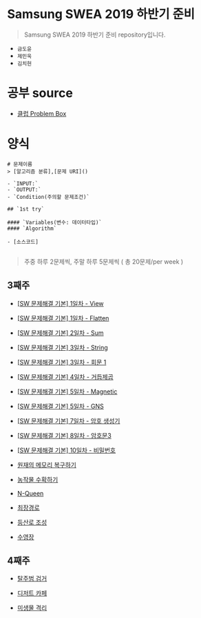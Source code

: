 # Samsung SWEA 2019 하반기 준비 
> Samsung SWEA 2019 하반기 준비 repository입니다.

- `금도윤`
- `제민욱`
- `김치헌`

# 공부 source
- [클럽 Problem Box](https://swexpertacademy.com/main/talk/solvingClub/problemBoxDetail.do?solveclubId=AV6kld8aisgDFASb&probBoxId=AV9gdM_anw0DFAQc&leftPage=1#none)

# 양식
```
# 문제이름
> [알고리즘 분류],[문제 URI]()

- `INPUT:`
- `OUTPUT:`
- `Condition(주의할 문제조건)`

## `1st try`

#### `Variables(변수: 데이터타입)`
#### `Algorithm`
  
- [소스코드]


```
>  주중 하루 2문제씩, 주말 하루 5문제씩 ( 총 20문제/per week )
## 3째주
- [[SW 문제해결 기본] 1일차 - View](https://github.com/ajouswea/Ajou_SWEA/tree/master/%EC%82%BC%EC%84%B1%EC%8B%9C%ED%97%98%EB%8C%80%EB%B9%84%20%EA%B8%B0%EB%B3%B8%EB%AC%B8%EC%A0%9C%EB%AA%A8%EC%9D%8C(%EB%82%9C%EC%9D%B4%EB%8F%84%201~3)%20(15)/1206.%20%5BSW%20%EB%AC%B8%EC%A0%9C%ED%95%B4%EA%B2%B0%20%EA%B8%B0%EB%B3%B8%5D%201%EC%9D%BC%EC%B0%A8%20-%20View)
- [[SW 문제해결 기본] 1일차 - Flatten](https://github.com/ajouswea/Ajou_SWEA/tree/master/%EC%82%BC%EC%84%B1%EC%8B%9C%ED%97%98%EB%8C%80%EB%B9%84%20%EA%B8%B0%EB%B3%B8%EB%AC%B8%EC%A0%9C%EB%AA%A8%EC%9D%8C(%EB%82%9C%EC%9D%B4%EB%8F%84%201~3)%20(15)/1208.%20%5BSW%20%EB%AC%B8%EC%A0%9C%ED%95%B4%EA%B2%B0%20%EA%B8%B0%EB%B3%B8%5D%201%EC%9D%BC%EC%B0%A8%20-%20Flatten)

- [[SW 문제해결 기본] 2일차 - Sum](https://github.com/ajouswea/Ajou_SWEA/tree/master/%EC%82%BC%EC%84%B1%EC%8B%9C%ED%97%98%EB%8C%80%EB%B9%84%20%EA%B8%B0%EB%B3%B8%EB%AC%B8%EC%A0%9C%EB%AA%A8%EC%9D%8C(%EB%82%9C%EC%9D%B4%EB%8F%84%201~3)%20(15)/%5BSW%20%EB%AC%B8%EC%A0%9C%ED%95%B4%EA%B2%B0%20%EA%B8%B0%EB%B3%B8%5D%202%EC%9D%BC%EC%B0%A8%20-%20Sum)
- [[SW 문제해결 기본] 3일차 - String](https://github.com/ajouswea/Ajou_SWEA/tree/master/%EC%82%BC%EC%84%B1%EC%8B%9C%ED%97%98%EB%8C%80%EB%B9%84%20%EA%B8%B0%EB%B3%B8%EB%AC%B8%EC%A0%9C%EB%AA%A8%EC%9D%8C(%EB%82%9C%EC%9D%B4%EB%8F%84%201~3)%20(15)/%5BSW%20%EB%AC%B8%EC%A0%9C%ED%95%B4%EA%B2%B0%20%EA%B8%B0%EB%B3%B8%5D%203%EC%9D%BC%EC%B0%A8%20-%20String)
- [[SW 문제해결 기본] 3일차 - 회문 1](https://github.com/ajouswea/Ajou_SWEA/tree/master/%EC%82%BC%EC%84%B1%EC%8B%9C%ED%97%98%EB%8C%80%EB%B9%84%20%EA%B8%B0%EB%B3%B8%EB%AC%B8%EC%A0%9C%EB%AA%A8%EC%9D%8C(%EB%82%9C%EC%9D%B4%EB%8F%84%201~3)%20(15)/%5BSW%20%EB%AC%B8%EC%A0%9C%ED%95%B4%EA%B2%B0%20%EA%B8%B0%EB%B3%B8%5D%203%EC%9D%BC%EC%B0%A8%20-%20%ED%9A%8C%EB%AC%B81) 

- [[SW 문제해결 기본] 4일차 - 거듭제곱](https://github.com/ajouswea/Ajou_SWEA/tree/master/%EC%82%BC%EC%84%B1%EC%8B%9C%ED%97%98%EB%8C%80%EB%B9%84%20%EA%B8%B0%EB%B3%B8%EB%AC%B8%EC%A0%9C%EB%AA%A8%EC%9D%8C(%EB%82%9C%EC%9D%B4%EB%8F%84%201~3)%20(15)/%5BSW%20%EB%AC%B8%EC%A0%9C%ED%95%B4%EA%B2%B0%20%EA%B8%B0%EB%B3%B8%5D%204%EC%9D%BC%EC%B0%A8%20-%20%EA%B1%B0%EB%93%AD%20%EC%A0%9C%EA%B3%B1)

- [[SW 문제해결 기본] 5일차 - Magnetic](https://github.com/ajouswea/Ajou_SWEA/tree/master/%EC%82%BC%EC%84%B1%EC%8B%9C%ED%97%98%EB%8C%80%EB%B9%84%20%EA%B8%B0%EB%B3%B8%EB%AC%B8%EC%A0%9C%EB%AA%A8%EC%9D%8C(%EB%82%9C%EC%9D%B4%EB%8F%84%201~3)%20(15)/%5BSW%20%EB%AC%B8%EC%A0%9C%ED%95%B4%EA%B2%B0%20%EA%B8%B0%EB%B3%B8%5D%205%EC%9D%BC%EC%B0%A8%20-%20Magnetic)

- [[SW 문제해결 기본] 5일차 - GNS](https://github.com/ajouswea/Ajou_SWEA/tree/master/%EC%82%BC%EC%84%B1%EC%8B%9C%ED%97%98%EB%8C%80%EB%B9%84%20%EA%B8%B0%EB%B3%B8%EB%AC%B8%EC%A0%9C%EB%AA%A8%EC%9D%8C(%EB%82%9C%EC%9D%B4%EB%8F%84%201~3)%20(15)/%5BSW%20%EB%AC%B8%EC%A0%9C%ED%95%B4%EA%B2%B0%20%EA%B8%B0%EB%B3%B8%5D%205%EC%9D%BC%EC%B0%A8%20-%20GNS)

- [[SW 문제해결 기본] 7일차 - 암호 생성기](https://github.com/ajouswea/Ajou_SWEA/tree/master/%EC%82%BC%EC%84%B1%EC%8B%9C%ED%97%98%EB%8C%80%EB%B9%84%20%EA%B8%B0%EB%B3%B8%EB%AC%B8%EC%A0%9C%EB%AA%A8%EC%9D%8C(%EB%82%9C%EC%9D%B4%EB%8F%84%201~3)%20(15)/%5BSW%20%EB%AC%B8%EC%A0%9C%ED%95%B4%EA%B2%B0%20%EA%B8%B0%EB%B3%B8%5D%207%EC%9D%BC%EC%B0%A8%20-%20%EC%95%94%ED%98%B8%EC%83%9D%EC%84%B1%EA%B8%B0)

- [[SW 문제해결 기본] 8일차 - 암호문3](https://github.com/ajouswea/Ajou_SWEA/tree/master/%EC%82%BC%EC%84%B1%EC%8B%9C%ED%97%98%EB%8C%80%EB%B9%84%20%EA%B8%B0%EB%B3%B8%EB%AC%B8%EC%A0%9C%EB%AA%A8%EC%9D%8C(%EB%82%9C%EC%9D%B4%EB%8F%84%201~3)%20(15)/%5BSW%20%EB%AC%B8%EC%A0%9C%ED%95%B4%EA%B2%B0%20%EA%B8%B0%EB%B3%B8%5D%208%EC%9D%BC%EC%B0%A8%20%EC%95%94%ED%98%B8%EB%AC%B83)

- [[SW 문제해결 기본] 10일차 - 비밀번호](https://github.com/ajouswea/Ajou_SWEA/tree/master/%EC%82%BC%EC%84%B1%EC%8B%9C%ED%97%98%EB%8C%80%EB%B9%84%20%EA%B8%B0%EB%B3%B8%EB%AC%B8%EC%A0%9C%EB%AA%A8%EC%9D%8C(%EB%82%9C%EC%9D%B4%EB%8F%84%201~3)%20(15)/%5BSW%20%EB%AC%B8%EC%A0%9C%ED%95%B4%EA%B2%B0%20%EA%B8%B0%EB%B3%B8%5D%2010%EC%9D%BC%EC%B0%A8%20-%20%EB%B9%84%EB%B0%80%EB%B2%88%ED%98%B8)

- [원재의 메모리 복구하기](https://github.com/ajouswea/Ajou_SWEA/tree/master/%EC%82%BC%EC%84%B1%EC%8B%9C%ED%97%98%EB%8C%80%EB%B9%84%20%EA%B8%B0%EB%B3%B8%EB%AC%B8%EC%A0%9C%EB%AA%A8%EC%9D%8C(%EB%82%9C%EC%9D%B4%EB%8F%84%201~3)%20(15)/%EC%9B%90%EC%9E%AC%EC%9D%98%20%EB%A9%94%EB%AA%A8%EB%A6%AC%20%EB%B3%B5%EA%B5%AC%ED%95%98%EA%B8%B0)

- [농작물 수확하기](https://github.com/ajouswea/Ajou_SWEA/tree/master/%EC%82%BC%EC%84%B1%EC%8B%9C%ED%97%98%EB%8C%80%EB%B9%84%20%EA%B8%B0%EB%B3%B8%EB%AC%B8%EC%A0%9C%EB%AA%A8%EC%9D%8C(%EB%82%9C%EC%9D%B4%EB%8F%84%201~3)%20(15)/%EB%86%8D%EC%9E%91%EB%AC%BC_%EC%88%98%ED%99%95%ED%95%98%EA%B8%B0)

- [N-Queen](https://github.com/ajouswea/Ajou_SWEA/tree/master/%EC%82%BC%EC%84%B1%EC%8B%9C%ED%97%98%EB%8C%80%EB%B9%84%20%EA%B8%B0%EB%B3%B8%EB%AC%B8%EC%A0%9C%EB%AA%A8%EC%9D%8C(%EB%82%9C%EC%9D%B4%EB%8F%84%201~3)%20(15)/N-Queen)

- [최장경로](https://github.com/ajouswea/Ajou_SWEA/tree/master/%EC%82%BC%EC%84%B1%EC%8B%9C%ED%97%98%EB%8C%80%EB%B9%84%20%EA%B8%B0%EB%B3%B8%EB%AC%B8%EC%A0%9C%EB%AA%A8%EC%9D%8C(%EB%82%9C%EC%9D%B4%EB%8F%84%201~3)%20(15)/%EC%B5%9C%EC%9E%A5%20%EA%B2%BD%EB%A1%9C)

- [등산로 조성](https://github.com/ajouswea/Ajou_SWEA/tree/master/%EB%AA%A8%EC%9D%98%20SW%20%EC%97%AD%EB%9F%89%ED%85%8C%EC%8A%A4%ED%8A%B8/%EB%93%B1%EC%82%B0%EB%A1%9C%EC%A1%B0%EC%84%B1)

- [수영장](https://github.com/ajouswea/Ajou_SWEA/tree/master/%EB%AA%A8%EC%9D%98%20SW%20%EC%97%AD%EB%9F%89%ED%85%8C%EC%8A%A4%ED%8A%B8/%EC%88%98%EC%98%81%EC%9E%A5)


## 4째주
- [탈주범 검거](https://github.com/ajouswea/Ajou_SWEA/tree/master/%EB%AA%A8%EC%9D%98%20SW%20%EC%97%AD%EB%9F%89%ED%85%8C%EC%8A%A4%ED%8A%B8/%ED%83%88%EC%A3%BC%EB%B2%94%20%EA%B2%80%EA%B1%B0)

- [디저트 카페](https://github.com/ajouswea/Ajou_SWEA/tree/master/%EB%AA%A8%EC%9D%98%20SW%20%EC%97%AD%EB%9F%89%ED%85%8C%EC%8A%A4%ED%8A%B8/%EB%94%94%EC%A0%80%ED%8A%B8%20%EC%B9%B4%ED%8E%98)

- [미생물 격리](https://github.com/ajouswea/Ajou_SWEA/tree/master/%EB%AA%A8%EC%9D%98SW%EC%97%AD%EB%9F%89%ED%85%8C%EC%8A%A4%ED%8A%B8/%EB%AF%B8%EC%83%9D%EB%AC%BC%20%EA%B2%A9%EB%A6%AC)

